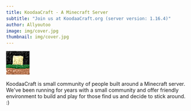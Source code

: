 ```yaml
---
title: KoodaaCraft - A Minecraft Server
subtitle: "Join us at KoodaaCraft.org (server version: 1.16.4)"
author: Allyoutoo
image: img/cover.jpg
thumbnail: img/cover.jpg
---
```

[![KoodaaCraft](/img/logo.jpg)](https://blog.koodaacraft.org/)

KoodaaCraft is small community of people built around a Minecraft server.
We've been running for years with a small community and offer friendly environment to build and play
for those find us and decide to stick around. :)
